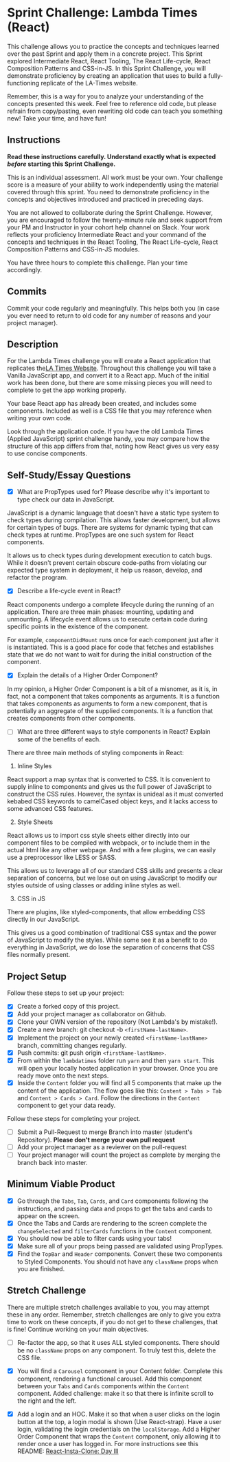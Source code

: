 # Sprint Challenge: Lambda Times (React)

This challenge allows you to practice the concepts and techniques learned over the past Sprint and apply them in a concrete project. This Sprint explored Intermediate React, React Tooling, The React Life-cycle, React Composition Patterns and CSS-in-JS. In this Sprint Challenge, you will demonstrate proficiency by creating an application that uses to build a fully-functioning replicate of the LA-Times website.

Remember, this is a way for you to analyze your understanding of the concepts presented this week. Feel free to reference old code, but please refrain from copy/pasting, even rewriting old code can teach you something new! Take your time, and have fun!

## Instructions

**Read these instructions carefully. Understand exactly what is expected _before_ starting this Sprint Challenge.**

This is an individual assessment. All work must be your own. Your challenge score is a measure of your ability to work independently using the material covered through this sprint. You need to demonstrate proficiency in the concepts and objectives introduced and practiced in preceding days.

You are not allowed to collaborate during the Sprint Challenge. However, you are encouraged to follow the twenty-minute rule and seek support from your PM and Instructor in your cohort help channel on Slack. Your work reflects your proficiency Intermediate React and your command of the concepts and techniques in the React Tooling, The React Life-cycle, React Composition Patterns and CSS-in-JS modules.

You have three hours to complete this challenge. Plan your time accordingly.

## Commits

Commit your code regularly and meaningfully. This helps both you (in case you ever need to return to old code for any number of reasons and your project manager).

## Description

For the Lambda Times challenge you will create a React application that replicates the[LA Times Website](http://www.latimes.com). Throughout this challenge you will take a Vanilla JavaScript app, and convert it to a React app. Much of the initial work has been done, but there are some missing pieces you will need to complete to get the app working properly.

Your base React app has already been created, and includes some components. Included as well is a CSS file that you may reference when writing your own code.

Look through the application code. If you have the old Lambda Times (Applied JavaScript) sprint challenge handy, you may compare how the structure of this app differs from that, noting how React gives us very easy to use concise components.

## Self-Study/Essay Questions

- [x] What are PropTypes used for? Please describe why it's important to type check our data in JavaScript.

JavaScript is a dynamic language that doesn't have a static type system to check
types during compilation. This allows faster development, but allows for certain
types of bugs. There are systems for dynamic typing that can check types at
runtime. PropTypes are one such system for React components.

It allows us to check types during development execution to catch bugs. While it
doesn't prevent certain obscure code-paths from violating our expected type
system in deployment, it help us reason, develop, and refactor the program.

- [x] Describe a life-cycle event in React?

React components undergo a complete lifecycle during the running of an
application. There are three main phases: mounting, updating and unmounting. A
lifecycle event allows us to execute certain code during specific points in the
existence of the component.

For example, `componentDidMount` runs once for each component just after it is
instantiated. This is a good place for code that fetches and establishes state
that we do not want to wait for during the initial construction of the component.

- [x] Explain the details of a Higher Order Component?

In my opinion, a Higher Order Component is a bit of a misnomer, as it is, in
fact, not a component that takes components as arguments. It is a function that
takes components as arguments to form a new component, that is potentially an
aggregate of the supplied components. It is a function that creates components
from other components.

- [ ] What are three different ways to style components in React? Explain some of the benefits of each.

There are three main methods of styling components in React:

1. Inline Styles

React support a map syntax that is converted to CSS. It is convenient to supply
inline to components and gives us the full power of JavaScript to construct the
CSS rules. However, the syntax is unideal as it must converted kebabed CSS
keywords to camelCased object keys, and it lacks access to some advanced CSS
features.

2. Style Sheets

React allows us to import css style sheets either directly into our component
files to be compiled with webpack, or to include them in the actual html like
any other webpage. And with a few plugins, we can easily use a preprocessor like
LESS or SASS.

This allows us to leverage all of our standard CSS skills and presents a clear
separation of concerns, but we lose out on using JavaScript to modify our styles
outside of using classes or adding inline styles as well.

3. CSS in JS

There are plugins, like styled-components, that allow embedding CSS directly in
our JavaScript.

This gives us a good combination of traditional CSS syntax and the power of
JavaScript to modify the styles. While some see it as a benefit to do everything
in JavaScript, we do lose the separation of concerns that CSS files normally
present.

## Project Setup

Follow these steps to set up your project:

- [x] Create a forked copy of this project.
- [x] Add your project manager as collaborator on Github.
- [x] Clone your OWN version of the repository (Not Lambda's by mistake!).
- [x] Create a new branch: git checkout -b `<firstName-lastName>`.
- [x] Implement the project on your newly created `<firstName-lastName>` branch, committing changes regularly.
- [x] Push commits: git push origin `<firstName-lastName>`.
- [x] From within the `lambdatimes` folder run `yarn` and then `yarn start`. This will open your locally hosted application in your browser. Once you are ready move onto the next steps.
- [x] Inside the `Content` folder you will find all 5 components that make up the content of the application. The flow goes like this: `Content > Tabs > Tab` and `Content > Cards > Card`. Follow the directions in the `Content` component to get your data ready.

Follow these steps for completing your project.

- [ ] Submit a Pull-Request to merge <firstName-lastName> Branch into master (student's Repository). **Please don't merge your own pull request**
- [ ] Add your project manager as a reviewer on the pull-request
- [ ] Your project manager will count the project as complete by merging the branch back into master.

## Minimum Viable Product

- [x] Go through the `Tabs`, `Tab`, `Cards`, and `Card` components following the instructions, and passing data and props to get the tabs and cards to appear on the screen.
- [x] Once the Tabs and Cards are rendering to the screen complete the `changeSelected` and `filterCards` functions in the `Content` component.
- [x] You should now be able to filter cards using your tabs!
- [x] Make sure all of your props being passed are validated using PropTypes.
- [x] Find the `TopBar` and `Header` components. Convert these two components to Styled Components. You should not have any `className` props when you are finished.

## Stretch Challenge

There are multiple stretch challenges available to you, you may attempt these in any order. Remember, stretch challenges are only to give you extra time to work on these concepts, if you do not get to these challenges, that is fine! Continue working on your main objectives.

- [ ] Re-factor the app, so that it uses ALL styled components. There should be no `className` props on any component. To truly test this, delete the CSS file.

- [x] You will find a `Carousel` component in your Content folder. Complete this component, rendering a functional carousel. Add this component between your `Tabs` and `Cards` components within the `Content` component. Added challenge: make it so that there is infinite scroll to the right and the left.

- [x] Add a login and an HOC. Make it so that when a user clicks on the login button at the top, a login modal is shown (Use React-strap). Have a user login, validating the login credentials on the `localStorage`. Add a Higher Order Component that wraps the `Content` component, only allowing it to render once a user has logged in. For more instructions see this README: [React-Insta-Clone: Day III](https://github.com/LambdaSchool/React-Insta-Clone/blob/master/DAY_THREE_README.md#tasks-day-iii)

